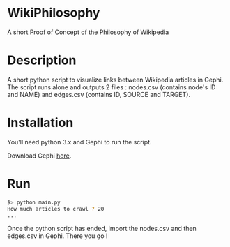 # WikiPhilosophy
A short Proof of Concept of the Philosophy of Wikipedia

# Description
A short python script to visualize links between Wikipedia articles in Gephi. The script runs alone and outputs 2 files : nodes.csv (contains node's ID and NAME) and edges.csv (contains ID, SOURCE and TARGET).

# Installation
You'll need python 3.x and Gephi to run the script.

Download Gephi [here](https://gephi.org/users/download/).

# Run
```bash
$> python main.py
How much articles to crawl ? 20
...
```

Once the python script has ended, import the nodes.csv and then edges.csv in Gephi. There you go !
